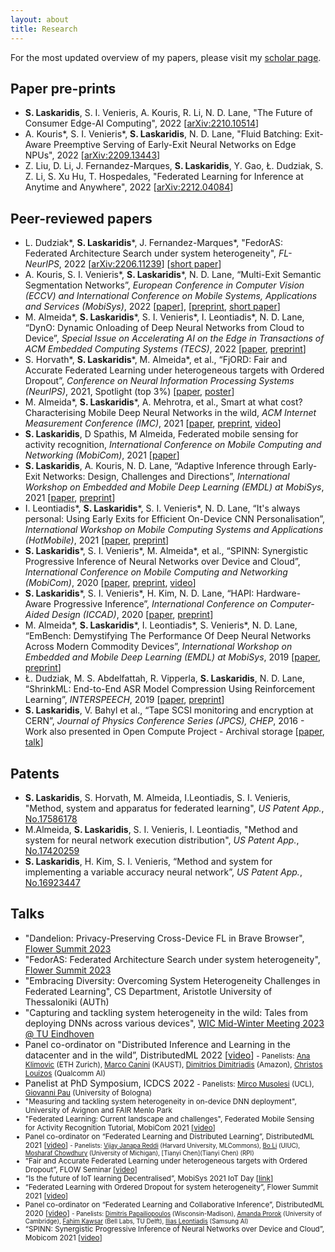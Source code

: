 ```yaml
---
layout: about
title: Research
---
```


For the most updated overview of my papers, please visit my [scholar page](https://scholar.google.com/citations?user=TcVC--IAAAAJ&hl=en).

## Paper pre-prints

* **S. Laskaridis**, S. I. Venieris, A. Kouris, R. Li, N. D. Lane, "The Future of Consumer Edge-AI Computing", 2022 \[[arXiv:2210.10514](https://arxiv.org/abs/2210.10514)\]
* A. Kouris\*, S. I. Venieris\*, **S. Laskaridis**, N. D. Lane, "Fluid Batching: Exit-Aware Preemptive Serving of Early-Exit Neural Networks on Edge NPUs", 2022 \[[arXiv:2209.13443](https://arxiv.org/abs/2209.13443)\]
* Z. Liu, D. Li, J. Fernandez-Marques, **S. Laskaridis**, Y. Gao, Ł. Dudziak, S. Z. Li, S. Xu Hu, T. Hospedales, "Federated Learning for Inference at Anytime and Anywhere", 2022 \[[arXiv:2212.04084](https://arxiv.org/abs/2212.04084)\]
## Peer-reviewed papers

* L. Dudziak\*, **S. Laskaridis**\*, J. Fernandez-Marques\*, "FedorAS: Federated Architecture Search under system heterogeneity", _FL-NeurIPS_, 2022 \[[arXiv:2206.11239](https://arxiv.org/abs/2206.11239)\] \[[short paper](https://openreview.net/forum?id=C1NtSM4Q4i3)\]
* A. Kouris, S. I. Venieris\*, **S. Laskaridis**\*, N. D. Lane, “Multi-Exit Semantic Segmentation Networks”, _European Conference in Computer Vision (ECCV) and International Conference on Mobile Systems, Applications and Services (MobiSys)_, 2022 \[[paper](https://www.ecva.net/papers/eccv_2022/papers_ECCV/papers/136810326.pdf)\], \[[preprint](https://arxiv.org/abs/2106.03527), [short paper](https://dl.acm.org/doi/abs/10.1145/3498361.3538791)\]
* M. Almeida\*, **S. Laskaridis**\*, S. I. Venieris\*, I. Leontiadis\*, N. D. Lane, “DynO: Dynamic Onloading of Deep Neural Networks from Cloud to Device”, _Special Issue on Accelerating AI on the Edge in Transactions of ACM Embedded Computing Systems (TECS)_, 2022 \[[paper](https://dl.acm.org/doi/10.1145/3510831), [preprint](https://arxiv.org/abs/2104.09949)\]
* S. Horvath\*, **S. Laskaridis**\*, M. Almeida\*, et al., “FjORD: Fair and Accurate Federated Learning under heterogeneous targets with Ordered Dropout”, _Conference on Neural Information Processing Systems (NeurIPS)_, 2021, Spotlight (top 3%) \[[paper](https://openreview.net/forum?id=4fLr7H5D_eT), [poster](https://cdn.gather.town/storage.googleapis.com/gather-town.appspot.com/uploads/dvJbP2PIrIHmxhmk/nZbgRwM3fA39xABVqwjHAD)\]
* M. Almeida\*, **S. Laskaridis**\*, A. Mehrotra, et al., Smart at what cost? Characterising Mobile Deep Neural Networks in the wild, _ACM Internet Measurement Conference (IMC)_, 2021 \[[paper](https://dl.acm.org/doi/abs/10.1145/3487552.3487863), [preprint](https://arxiv.org/abs/2109.13963), [video](https://www.youtube.com/watch?v=6iNXymLu7Ic)\]
* **S. Laskaridis**, D Spathis, M Almeida, Federated mobile sensing for activity recognition, _International Conference on Mobile Computing and Networking (MobiCom)_, 2021 \[[paper](https://dl.acm.org/doi/abs/10.1145/3447993.3488031)\]
* **S. Laskaridis**, A. Kouris, N. D. Lane, “Adaptive Inference through Early-Exit Networks: Design, Challenges and Directions”, _International Workshop on Embedded and Mobile Deep Learning (EMDL) at MobiSys_, 2021 \[[paper](https://dl.acm.org/doi/10.1145/3469116.3470012), [preprint](https://arxiv.org/abs/2106.05022)\]
* I. Leontiadis\*, **S. Laskaridis**\*, S. I. Venieris\*, N. D. Lane, “It's always personal: Using Early Exits for Efficient On-Device CNN Personalisation”, _International Workshop on Mobile Computing Systems and Applications (HotMobile)_, 2021 \[[paper](https://dl.acm.org/doi/abs/10.1145/3446382.3448359), [preprint](https://arxiv.org/abs/2102.01393)\]
* **S. Laskaridis**\*, S. I. Venieris\*, M. Almeida\*, et al., “SPINN: Synergistic Progressive Inference of Neural Networks over Device and Cloud”, _International Conference on Mobile Computing and Networking (MobiCom)_, 2020 \[[paper](https://dl.acm.org/doi/10.1145/3372224.3419194), [preprint](https://arxiv.org/abs/2008.06402), [video](https://www.youtube.com/watch?v=Vzs_VU9K0b0)\]
* **S. Laskaridis**\*, S. I. Venieris\*, H. Kim, N. D. Lane, “HAPI: Hardware-Aware Progressive Inference”, _International Conference on Computer-Aided Design (ICCAD)_, 2020 \[[paper](https://dl.acm.org/doi/abs/10.1145/3400302.3415698), [preprint](https://arxiv.org/abs/2008.03997)\]
* M. Almeida\*, **S. Laskaridis**\*, I. Leontiadis\*, S. Venieris*, N. D. Lane, “EmBench: Demystifying The Performance Of Deep Neural Networks Across Modern Commodity Devices”, _International Workshop on Embedded and Mobile Deep Learning (EMDL) at MobiSys_, 2019 \[[paper](https://dl.acm.org/doi/abs/10.1145/3325413.3329793), [preprint](https://arxiv.org/abs/1905.07346)\]
* Ł. Dudziak, M. S. Abdelfattah, R. Vipperla, **S. Laskaridis**, N. D. Lane, “ShrinkML: End-to-End ASR Model Compression Using Reinforcement Learning”, _INTERSPEECH_, 2019 \[[paper](https://www.isca-speech.org/archive/Interspeech_2019/abstracts/2811.html), [preprint](https://arxiv.org/abs/1907.03540)\]
* **S. Laskaridis**, V. Bahyl et al., “Tape SCSI monitoring and encryption at CERN”, _Journal of Physics Conference Series (JPCS), CHEP_, 2016 - Work also presented in Open Compute Project - Archival storage \[[paper](https://iopscience.iop.org/article/10.1088/1742-6596/898/6/062005/meta), [talk](https://www.youtube.com/watch?v=6wkXJiy_3ZE)\]

## Patents

* **S. Laskaridis**, S. Horvath, M. Almeida, I.Leontiadis, S. I. Venieris, "Method, system and apparatus for federated learning", _US Patent App._, [No.17586178](https://patents.google.com/patent/US20220245459A1/en)
* M.Almeida, **S. Laskaridis**, S. I. Venieris, I. Leontiadis, "Method and system for neural network execution distribution", _US Patent App._, [No.17420259](https://patents.google.com/patent/US20220083386A1/en)
* **S. Laskaridis**, H. Kim, S. I. Venieris, “Method and system for implementing a variable accuracy neural network”, _US Patent App._, [No.16923447](https://patents.google.com/patent/US20210012194A1/en)

## Talks

* "Dandelion: Privacy-Preserving Cross-Device FL in Brave Browser", [Flower Summit 2023](https://flower.dev/conf/flower-summit-2023/)
* "FedorAS: Federated Architecture Search under system heterogeneity", [Flower Summit 2023](https://flower.dev/conf/flower-summit-2023/)
* "Embracing Diversity: Overcoming System Heterogeneity Challenges in Federated Learning", CS Department, Aristotle University of Thessaloniki (AUTh)
* "Capturing and tackling system heterogeneity in the wild: Tales from deploying DNNs across various devices", [WIC Mid-Winter Meeting 2023 @ TU Eindhoven](https://sites.google.com/view/wic-mid-winter-meeting-2023/invited-speakers)
* Panel co-ordinator on "Distributed Inference and Learning in the datacenter and in the wild”, DistributedML 2022 \[[video](https://www.youtube.com/watch?v=DCBiLRsFY24)\]
    <small>- Panelists: [Ana Klimovic](https://anakli.inf.ethz.ch/) (ETH Zurich), [Marco Canini](https://mcanini.github.io/) (KAUST), [Dimitrios Dimitriadis](https://scholar.google.com/citations?user=AQSvco0AAAAJ&hl=en) (Amazon), [Christos Louizos](https://scholar.google.nl/citations?user=xrSUChoAAAAJ&hl=en) (Qualcomm AI)</small>
* Panelist at PhD Symposium, ICDCS 2022
    <small>- Panelists: [Mirco Musolesi](https://scholar.google.co.uk/citations?user=8t4SqVwAAAAJ&hl=en) (UCL), [Giovanni Pau](https://scholar.google.com/citations?user=jLEgvnsAAAAJ&hl=en) (University of Bologna)
* "Measuring and tackling system heterogeneity in on-device DNN deployment", University of Avignon and FAIR Menlo Park
* "Federated Learning: Current landscape and challenges", Federated Mobile Sensing for Activity Recognition Tutorial, MobiCom 2021 \[[video](https://www.youtube.com/watch?v=PLWxYEF1vVg)\]
* Panel co-ordinator on “Federated Learning and Distributed Learning”, DistributedML 2021 \[[video](https://www.youtube.com/watch?v=BpjiNASR4YA)\]
    <small>- Panelists: [Vijay Janapa Reddi](https://scholar.harvard.edu/vijay-janapa-reddi/home) (Harvard University, MLCommons), [Bo Li](https://cs.illinois.edu/about/people/faculty/lbo) (UIUC), [Mosharaf Chowdhury](https://www.mosharaf.com/) (University of Michigan), [Tianyi Chen](Tianyi Chen) (RPI)</small>
* “Fair and Accurate Federated Learning under heterogeneous targets with Ordered Dropout”, FLOW Seminar \[[video](https://www.youtube.com/watch?v=U4tEx3VqPdk)\]
* “Is the future of IoT learning Decentralised”, MobiSys 2021 IoT Day \[[link](https://www.sigmobile.org/mobisys/2021/iot.html)\]
* “Federated Learning with Ordered Dropout for system heterogeneity”, Flower Summit 2021 \[[video](https://www.youtube.com/watch?v=3snQGkzmbFA)\]
* Panel co-ordinator on “Federated Learning and Collaborative Inference”, DistributedML 2020 \[[video](https://www.youtube.com/watch?v=nRAsU31VTKc)\]
    <small>- Panelists: [Dimitris Papailiopoulos](https://papail.io/) (Wisconsin-Madison), [Amanda Prorok](https://www.cst.cam.ac.uk/people/asp45) (University of Cambridge), [Fahim Kawsar](http://www.fahim-kawsar.net/) (Bell Labs, TU Delft), [Ilias Leontiadis](https://leontiadis.net/) (Samsung AI)</small>
* “SPINN: Synergistic Progressive Inference of Neural Networks over Device and Cloud”, Mobicom 2021 \[[video](https://www.youtube.com/watch?v=Vzs_VU9K0b0)\]

